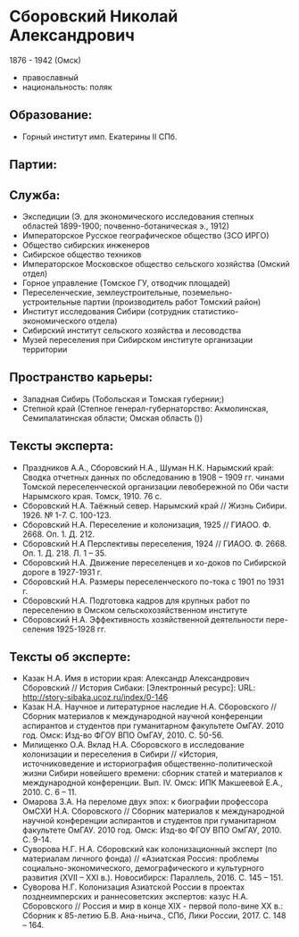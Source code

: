 # Сборовский Николай Александрович
1876 - 1942 (Омск) 
* православный
* национальность: поляк

## Образование:
* Горный институт имп. Екатерины II СПб. 
## Партии:
## Служба:
* Экспедиции  (Э. для экономического исследования степных областей 1899-1900; почвенно-ботаническая э., 1912) 
* Императорское Русское географическое общество (ЗСО ИРГО)
* Общество сибирских инженеров
* Сибирское общество техников
* Императорское Московское общество сельского хозяйства (Омский отдел) 
* Горное управление (Томское ГУ, отводчик площадей) 
* Переселенческие, землеустроительные, поземельно-устроительные партии (производитель работ Томский район) 
* Институт исследования Сибири (сотрудник статистико-экономического отдела) 
* Сибирский институт сельского хозяйства и лесоводства
* Музей переселения при Сибирском институте организации территории
## Пространство карьеры:
* Западная Сибирь (Тобольская и Томская губернии;) 
* Степной край (Степное генерал-губернаторство: Акмолинская, Семипалатинская области; Омская область ()) 
## Тексты эксперта:
* Праздников А.А., Сборовский Н.А., Шуман Н.К. Нарымский край: Сводка отчетных данных по обследованию в 1908 – 1909 гг. чинами Томской переселенческой организации левобережной по Оби части Нарымского края. Томск, 1910. 76 с.
* Сборовский Н.А. Таёжный север. Нарымский край // Жизнь Сибири. 1926. № 1-7. С. 100-123.
* Сборовский Н.А. Переселение и колонизация, 1925 // ГИАОО. Ф. 2668. Оп. 1. Д. 212.
* Сборовский Н.А Перспективы переселения, 1924 // ГИАОО. Ф. 2668. Оп. 1. Д. 218. Л. 1 – 35.
* Сборовский Н.А. Движение переселенцев и хо-доков по Сибирской дороге в 1927-1931 г.
* Сборовский Н.А. Размеры переселенческого по-тока с 1901 по 1931 г.
* Сборовский Н.А. Подготовка кадров для крупных работ по переселению в Омском сельскохозяйственном институте
* Сборовский Н.А. Эффективность хозяйственной деятельности пере-селения 1925-1928 гг.
## Тексты об эксперте:
* Казак Н.А. Имя в истории края: Александр Александрович Сборовский // История Сибаки: [Электронный ресурс]: URL: http://story-sibaka.ucoz.ru/index/0-146
* Казак Н.А. Научное и литературное наследие Н.А. Сборовского // Сборник материалов к международной научной конференции аспирантов и студентов при гуманитарном факультете ОмГАУ. 2010 год. Омск: Изд-во ФГОУ ВПО ОмГАУ, 2010. С. 50-56.
* Милищенко О.А. Вклад Н.А. Сборовского в исследование колонизации и переселения в Сибири // «История, источниковедение и историография общественно-политической жизни Сибири новейшего времени: сборник статей и материалов к международной конференции. Вып. IV. Омск: ИПК Макшеевой Е.А., 2010. С. 6 – 11.
* Омарова З.А. На переломе двух эпох: к биографии профессора ОмСХИ Н.А. Сборовского // Сборник материалов к международной научной конференции аспирантов и студентов при гуманитарном факультете ОмГАУ. 2010 год. Омск: Изд-во ФГОУ ВПО ОмГАУ, 2010. С. 9-14.
* Суворова Н.Г. Н.А. Сборовский как колонизационный эксперт (по материалам личного фонда) // «Азиатская Россия: проблемы социально-экономического, демографического и культурного развития (XVII – XXI в.). Новосибирск: Параллель, 2016. С. 145 – 151.
* Суворова Н.Г. Колонизация Азиатской России в проектах позднеимперских и раннесоветских экспертов: казус Н.А. Сборовского // Россия и мир в конце XIX - первой поло-вине XX в.: Сборник к 85-летию Б.В. Ана-ньича., СПб, Лики России, 2017. С. 148 – 164.
